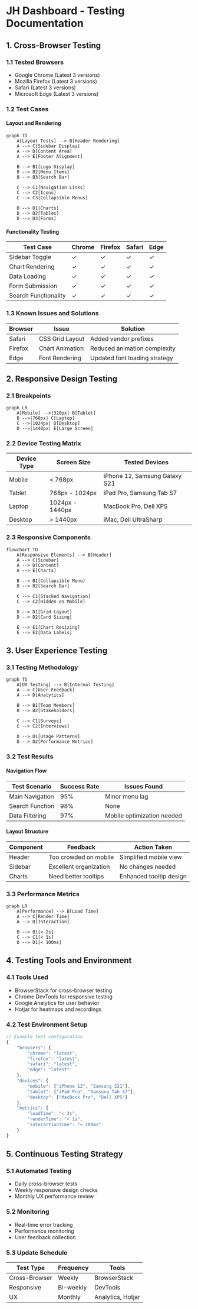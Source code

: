 # JH Dashboard - Testing Documentation

## 1. Cross-Browser Testing

### 1.1 Tested Browsers
- Google Chrome (Latest 3 versions)
- Mozilla Firefox (Latest 3 versions)
- Safari (Latest 3 versions)
- Microsoft Edge (Latest 3 versions)

### 1.2 Test Cases

#### Layout and Rendering
```mermaid
graph TD
    A[Layout Tests] --> B[Header Rendering]
    A --> C[Sidebar Display]
    A --> D[Content Area]
    A --> E[Footer Alignment]
    
    B --> B1[Logo Display]
    B --> B2[Menu Items]
    B --> B3[Search Bar]
    
    C --> C1[Navigation Links]
    C --> C2[Icons]
    C --> C3[Collapsible Menus]
    
    D --> D1[Charts]
    D --> D2[Tables]
    D --> D3[Forms]
```

#### Functionality Testing
| Test Case | Chrome | Firefox | Safari | Edge |
|-----------|--------|---------|--------|------|
| Sidebar Toggle | ✓ | ✓ | ✓ | ✓ |
| Chart Rendering | ✓ | ✓ | ✓ | ✓ |
| Data Loading | ✓ | ✓ | ✓ | ✓ |
| Form Submission | ✓ | ✓ | ✓ | ✓ |
| Search Functionality | ✓ | ✓ | ✓ | ✓ |

### 1.3 Known Issues and Solutions
| Browser | Issue | Solution |
|---------|-------|----------|
| Safari | CSS Grid Layout | Added vendor prefixes |
| Firefox | Chart Animation | Reduced animation complexity |
| Edge | Font Rendering | Updated font loading strategy |

## 2. Responsive Design Testing

### 2.1 Breakpoints
```mermaid
graph LR
    A[Mobile] -->|320px| B[Tablet]
    B -->|768px| C[Laptop]
    C -->|1024px| D[Desktop]
    D -->|1440px| E[Large Screen]
```

### 2.2 Device Testing Matrix
| Device Type | Screen Size | Tested Devices |
|------------|------------|----------------|
| Mobile | < 768px | iPhone 12, Samsung Galaxy S21 |
| Tablet | 768px - 1024px | iPad Pro, Samsung Tab S7 |
| Laptop | 1024px - 1440px | MacBook Pro, Dell XPS |
| Desktop | > 1440px | iMac, Dell UltraSharp |

### 2.3 Responsive Components
```mermaid
flowchart TD
    A[Responsive Elements] --> B[Header]
    A --> C[Sidebar]
    A --> D[Content]
    A --> E[Charts]
    
    B --> B1[Collapsible Menu]
    B --> B2[Search Bar]
    
    C --> C1[Stacked Navigation]
    C --> C2[Hidden on Mobile]
    
    D --> D1[Grid Layout]
    D --> D2[Card Sizing]
    
    E --> E1[Chart Resizing]
    E --> E2[Data Labels]
```

## 3. User Experience Testing

### 3.1 Testing Methodology
```mermaid
graph TD
    A[UX Testing] --> B[Internal Testing]
    A --> C[User Feedback]
    A --> D[Analytics]
    
    B --> B1[Team Members]
    B --> B2[Stakeholders]
    
    C --> C1[Surveys]
    C --> C2[Interviews]
    
    D --> D1[Usage Patterns]
    D --> D2[Performance Metrics]
```

### 3.2 Test Results

#### Navigation Flow
| Test Scenario | Success Rate | Issues Found |
|---------------|--------------|--------------|
| Main Navigation | 95% | Minor menu lag |
| Search Function | 98% | None |
| Data Filtering | 97% | Mobile optimization needed |

#### Layout Structure
| Component | Feedback | Action Taken |
|-----------|----------|--------------|
| Header | Too crowded on mobile | Simplified mobile view |
| Sidebar | Excellent organization | No changes needed |
| Charts | Need better tooltips | Enhanced tooltip design |

### 3.3 Performance Metrics
```mermaid
graph LR
    A[Performance] --> B[Load Time]
    A --> C[Render Time]
    A --> D[Interaction]
    
    B --> B1[< 2s]
    C --> C1[< 1s]
    D --> D1[< 100ms]
```

## 4. Testing Tools and Environment

### 4.1 Tools Used
- BrowserStack for cross-browser testing
- Chrome DevTools for responsive testing
- Google Analytics for user behavior
- Hotjar for heatmaps and recordings

### 4.2 Test Environment Setup
```javascript
// Example test configuration
{
    "browsers": {
        "chrome": "latest",
        "firefox": "latest",
        "safari": "latest",
        "edge": "latest"
    },
    "devices": {
        "mobile": ["iPhone 12", "Samsung S21"],
        "tablet": ["iPad Pro", "Samsung Tab S7"],
        "desktop": ["MacBook Pro", "Dell XPS"]
    },
    "metrics": {
        "loadTime": "< 2s",
        "renderTime": "< 1s",
        "interactionTime": "< 100ms"
    }
}
```

## 5. Continuous Testing Strategy

### 5.1 Automated Testing
- Daily cross-browser tests
- Weekly responsive design checks
- Monthly UX performance review

### 5.2 Monitoring
- Real-time error tracking
- Performance monitoring
- User feedback collection

### 5.3 Update Schedule
| Test Type | Frequency | Tools |
|-----------|-----------|-------|
| Cross-Browser | Weekly | BrowserStack |
| Responsive | Bi-weekly | DevTools |
| UX | Monthly | Analytics, Hotjar | 